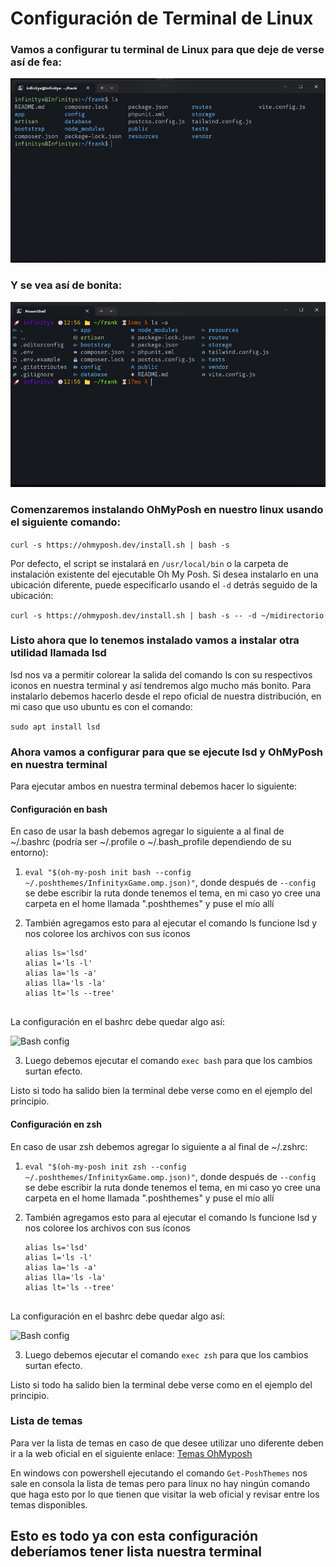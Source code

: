 # Configuración de Terminal de Linux

### Vamos a configurar tu terminal de Linux para que deje de verse así de fea:

![Linux Terminal Old](Linux.Terminal/Linux-Terminal-Empty.jpg) 

### Y se vea así de bonita:

![Linux Terminal New](Linux.Terminal/Linux-Terminal-Full.jpg) 

### Comenzaremos instalando OhMyPosh en nuestro linux usando el siguiente comando:

```curl -s https://ohmyposh.dev/install.sh | bash -s```

Por defecto, el script se instalará en `/usr/local/bin` o la carpeta de instalación existente del ejecutable Oh My Posh. Si desea instalarlo en una ubicación diferente, puede especificarlo usando el `-d` detrás seguido de la ubicación:

```curl -s https://ohmyposh.dev/install.sh | bash -s -- -d ~/midirectorio```

### Listo ahora que lo tenemos instalado vamos a instalar otra utilidad llamada lsd

lsd nos va a permitir colorear la salida del comando ls con su respectivos iconos en nuestra terminal y así tendremos algo mucho más bonito. Para instalarlo debemos hacerlo desde el repo oficial de nuestra distribución, en mi caso que uso ubuntu es con el comando: 

```sudo apt install lsd```

### Ahora vamos a configurar para que se ejecute lsd y OhMyPosh en nuestra terminal

Para ejecutar ambos en nuestra terminal debemos hacer lo siguiente:

#### Configuración en bash
En caso de usar la bash debemos agregar lo siguiente a al final de ~/.bashrc (podría ser ~/.profile o ~/.bash_profile dependiendo de su entorno):

1. ```eval "$(oh-my-posh init bash --config ~/.poshthemes/InfinityxGame.omp.json)"```, donde después de ```--config``` se debe escribir la ruta donde tenemos el tema, en mi caso yo cree una carpeta en el home llamada ".poshthemes" y puse el mío allí

2. También agregamos esto para al ejecutar el comando ls funcione lsd y nos coloree los archivos con sus íconos
    ```
    alias ls='lsd'
    alias l='ls -l'
    alias la='ls -a'
    alias lla='ls -la'
    alias lt='ls --tree'
          
La configuración en el bashrc debe quedar algo así:

![Bash config](Linux.Terminal/Linux-Bash-Config.jpg) 

3. Luego debemos ejecutar el comando  `exec bash` para que los cambios surtan efecto.

Listo si todo ha salido bien la terminal debe verse como en el ejemplo del principio.

#### Configuración en zsh

En caso de usar zsh debemos agregar lo siguiente a al final de ~/.zshrc:

1. ```eval "$(oh-my-posh init zsh --config ~/.poshthemes/InfinityxGame.omp.json)"```, donde después de ```--config``` se debe escribir la ruta donde tenemos el tema, en mi caso yo cree una carpeta en el home llamada ".poshthemes" y puse el mío allí

2. También agregamos esto para al ejecutar el comando ls funcione lsd y nos coloree los archivos con sus íconos
    ```
    alias ls='lsd'
    alias l='ls -l'
    alias la='ls -a'
    alias lla='ls -la'
    alias lt='ls --tree'
          
La configuración en el bashrc debe quedar algo así:

![Bash config](Linux.Terminal/Linux-Zsh-Config.jpg) 

3. Luego debemos ejecutar el comando  `exec zsh` para que los cambios surtan efecto.

Listo si todo ha salido bien la terminal debe verse como en el ejemplo del principio.

### Lista de temas

Para ver la lista de temas en caso de que desee utilizar uno diferente deben ir a la web oficial en el siguiente enlace: [Temas OhMyposh](https://ohmyposh.dev/docs/themes) 

En windows con powershell ejecutando el comando `Get-PoshThemes` nos sale en consola la lista de temas pero para linux no hay ningún comando que haga esto por lo que tienen que visitar la web oficial y revisar entre los temas disponibles.

## Esto es todo ya con esta configuración deberíamos tener lista nuestra terminal 

